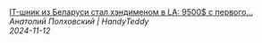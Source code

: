 <!--2024-11-12 15:35:57-->
<div class="yb">
  <a class="nodecor" href="/index.html?rabota/it-shnik_iz_belarusi_stal_hendimenom_v_la_9500_s_pervogo_mesyaca_v_24_goda">
    <img class="preview" data-videoid="DHnblvjpsis" src="https://i1.ytimg.com/vi/DHnblvjpsis/hqdefault.jpg" align="middle" alt="">
  </a>
  <div class="inlbl text">
    <a class="nodecor" href="/index.html?rabota/it-shnik_iz_belarusi_stal_hendimenom_v_la_9500_s_pervogo_mesyaca_v_24_goda">IT-шник из Беларуси стал хэндименом в LA: 9500$ с первого...</a><br>
    <i class="smaller2">Анатолий Полховский | HandyTeddy </i><br>
    <i class="smaller3">2024-11-12</i>
  </div>
</div>
